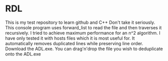 # RDL
This is my test repository to learn github and C++ Don't take it seriously.
This console program uses forward_list to read the file and then traverses it recursively. I tried to achieve maximum performance for an n^2
algorithm. I have only tested it with hosts files which it is most useful for. It automatically removes duplicated lines while preserving line order.
Download the ADL.exe. You can drag'n'drop the file you wish to deduplicate onto the ADL.exe
